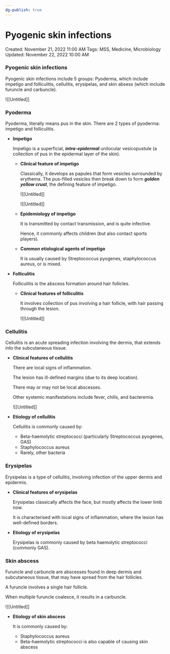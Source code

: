 ```yaml
---
dg-publish: true
---
```


# Pyogenic skin infections

Created: November 21, 2022 11:00 AM
Tags: MSS, Medicine, Microbiology
Updated: November 22, 2022 10:00 AM

### Pyogenic skin infections

Pyogenic skin infections include 5 groups: Pyoderma, which include impetigo and folliculitis, cellulitis, erysipelas, and skin absess (which include furuncle and carbuncle).

![[Untitled]]

### Pyoderma

Pyoderma, literally means pus in the skin. There are 2 types of pyoderma: impetigo and folliculitis.

- ****************Impetigo****************
    
    Impetigo is a superficial, ***************intra-epidermal*************** unilocular vesicopustule (a collection of pus in the epidermal layer of the skin).
    
    - ********************************************************Clinical feature of impetigo********************************************************
        
        Classically, it develops as papules that form vesicles surrounded by erythema. The pus-filled vesicles then break down to form *******************golden yellow crust*******************, the defining feature of impetigo.
        
        ![[Untitled]]
        
        ![[Untitled]]
        
    - ************************************************Epidemiology of impetigo************************************************
        
        It is transmitted by contact transmission, and is quite infective.
        
        Hence, it commonly affects children (but also contact sports players).
        
    - ************************************************************Common etiological agents of impetigo************************************************************
        
        It is usually caused by Streptococcus pyogenes, staphylococcus aureus, or is mixed.
        
- ************************Folliculitis************************
    
    Folliculitis is the abscess formation around hair follicles.
    
    - ********Clinical features of folliculitis********
        
        It involves collection of pus involving a hair follicle, with hair passing through the lesion.
        
        ![[Untitled]]
        

### Cellulitis

Cellulitis is an acute spreading infection involving the dermis, that extends into the subcutaneous tissue.

- **************************************************************Clinical features of cellulitis**************************************************************
    
    There are local signs of inflammation.
    
    The lesion has ill-defined margins (due to its deep location).
    
    There may or may not be local abscesses.
    
    Other systemic manifestations include fever, chills, and bacteremia.
    
    ![[Untitled]]
    
- ********************************************Etiology of cellulitis********************************************
    
    Cellulitis is commonly caused by:
    
    - Beta-haemolytic streptococci (particularly Streptococcus pyogenes, GAS)
    - Staphylococcus aureus
    - Rarely, other bacteria

### Erysipelas

Erysipelas is a type of cellulitis, involving infection of the upper dermis and epidermis.

- **********************************************Clinical features of erysipelas**********************************************
    
    Erysipelas classically affects the face, but mostly affects the lower limb now.
    
    It is characterised with local signs of inflammation, where the lesion has well-defined borders.
    
- ****************************Etiology of erysipelas****************************
    
    Erysipelas is commonly caused by beta haemolytic streptococci (commonly GAS).
    

### Skin abscess

Furuncle and carbuncle are abscesses found in deep dermis and subcutaneous tissue, that may have spread from the hair follicles.

A furuncle involves a single hair follicle.

When multiple furuncle coalesce, it results in a carbuncle.

![[Untitled]]

- ****************************************Etiology of skin abscess****************************************
    
    It is commonly caused by:
    
    - Staphylococcus aureus
    - Beta-haemolytic streptococci is also capable of causing skin abscess
